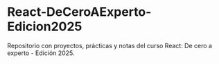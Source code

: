 # React-DeCeroAExperto-Edicion2025
Repositorio con proyectos, prácticas y notas del curso React: De cero a experto - Edición 2025.
